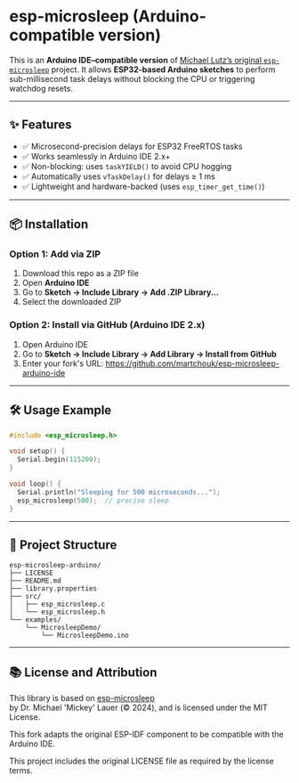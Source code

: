 # esp-microsleep (Arduino-compatible version)

This is an **Arduino IDE–compatible version** of [Michael Lutz’s original `esp-microsleep`](https://github.com/mickeyl/esp-microsleep) project. It allows **ESP32-based Arduino sketches** to perform sub-millisecond task delays without blocking the CPU or triggering watchdog resets.

---

## ✨ Features

- ✅ Microsecond-precision delays for ESP32 FreeRTOS tasks
- ✅ Works seamlessly in Arduino IDE 2.x+
- ✅ Non-blocking: uses `taskYIELD()` to avoid CPU hogging
- ✅ Automatically uses `vTaskDelay()` for delays ≥ 1 ms
- ✅ Lightweight and hardware-backed (uses `esp_timer_get_time()`)

---

## 📦 Installation

### Option 1: Add via ZIP
1. Download this repo as a ZIP file
2. Open **Arduino IDE**
3. Go to **Sketch → Include Library → Add .ZIP Library...**
4. Select the downloaded ZIP

### Option 2: Install via GitHub (Arduino IDE 2.x)
1. Open Arduino IDE
2. Go to **Sketch → Include Library → Add Library → Install from GitHub**
3. Enter your fork's URL: https://github.com/martchouk/esp-microsleep-arduino-ide

---

## 🛠️ Usage Example

```cpp
#include <esp_microsleep.h>

void setup() {
  Serial.begin(115200);
}

void loop() {
  Serial.println("Sleeping for 500 microseconds...");
  esp_microsleep(500);  // precise sleep
}
```

---

## 📁 Project Structure

```
esp-microsleep-arduino/
├── LICENSE
├── README.md
├── library.properties
├── src/
│   ├── esp_microsleep.c
│   └── esp_microsleep.h
└── examples/
    └── MicrosleepDemo/
        └── MicrosleepDemo.ino
```

---

## 📚 License and Attribution

This library is based on [esp-microsleep](https://github.com/mickeyl/esp-microsleep)  
by Dr. Michael 'Mickey' Lauer (© 2024), and is licensed under the MIT License.

This fork adapts the original ESP-IDF component to be compatible with the Arduino IDE.  

This project includes the original LICENSE file as required by the license terms.

